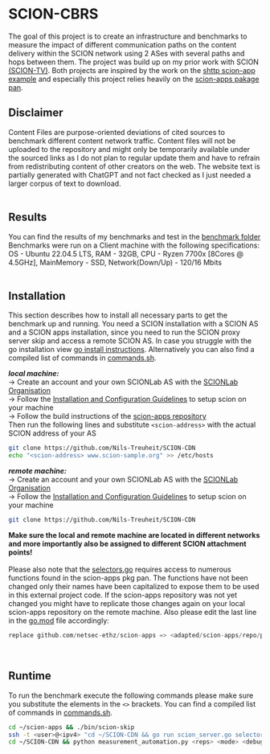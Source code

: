 # SCION-CBRS
The goal of this project is to create an infrastructure and benchmarks to measure the impact of different communication paths on the content delivery within the SCION network using 2 ASes with several paths and hops between them. The project was build up on my prior work with SCION [(SCION-TV)](https://github.com/Nils-Treuheit/SCION-TV). Both projects are inspired by the work on the [shttp scion-app example](https://github.com/netsec-ethz/scion-apps/tree/master/_examples/shttp) and especially this project relies heavily on the [scion-apps pakage pan](https://github.com/netsec-ethz/scion-apps/tree/master/pkg/pan). 

## Disclaimer
Content Files are purpose-oriented deviations of cited sources to benchmark different content network traffic. Content files will not be uploaded to the repository and might only be temporarily available under the sourced links as I do not plan to regular update them and have to refrain from redistributing content of other creators on the web. The website text is partially generated with ChatGPT and not fact checked as I just needed a larger corpus of text to download. <br><br>

## Results
You can find the results of my benchmarks and test in the [benchmark folder](./fetch_benchmarks)<br>
Benchmarks were run on a Client machine with the following specifications: OS - Ubuntu 22.04.5 LTS, RAM - 32GB, CPU - Ryzen 7700x [8Cores @ 4.5GHz], MainMemory - SSD, Network(Down/Up) - 120/16 Mbits <br><br>


## Installation
This section describes how to install all necessary parts to get the benchmark up and running. You need a SCION installation with a SCION AS and a SCION apps installation, since you need to run the SCION proxy server skip and access a remote SCION AS. In case you struggle with the go installation view [go install instructions](https://go.dev/wiki/Ubuntu). Alternatively you can also find a compiled list of commands in [commands.sh](./commands.sh).<br>

**<i>local machine:</i>**<br>
-> Create an account and your own SCIONLab AS with the [SCIONLab Organisation](https://www.scionlab.org/login) <br>
-> Follow the [Installation and Configuration Guidelines](https://docs.scionlab.org/content/install/pkg.html) to setup scion on your machine <br>
-> Follow the build instructions of the [scion-apps repository](https://github.com/netsec-ethz/scion-apps)<br>
Then run the following lines and substitute <code>\<scion-address\></code> with the actual SCION address of your AS 
``` bash
git clone https://github.com/Nils-Treuheit/SCION-CDN
echo "<scion-address> www.scion-sample.org" >> /etc/hosts
```
**<i>remote machine:</i>**<br>
-> Create an account and your own SCIONLab AS with the [SCIONLab Organisation](https://www.scionlab.org/login) <br>
-> Follow the [Installation and Configuration Guidelines](https://docs.scionlab.org/content/install/pkg.html) to setup scion on your machine <br>
``` bash
git clone https://github.com/Nils-Treuheit/SCION-CDN
```
**Make sure the local and remote machine are located in different networks and more importantly also be assigned to different SCION attachment points!**<br><br> 
Please also note that the [selectors.go](./selectors.go) requires access to numerous functions found in the scion-apps pkg pan. The functions have not been changed only their names have been capitalized to expose them to be used in this external project code. If the scion-apps repository was not yet changed you might have to replicate those changes again on your local scion-apps repository on the remote machine. Also please edit the last line in the [go.mod](./go.mod) file accordingly:
``` go
replace github.com/netsec-ethz/scion-apps => <adapted/scion-apps/repo/path>
```
<br>

## Runtime
To run the benchmark execute the following commands please make sure you substitute the elements in the <code><></code> brackets. You can find a compiled list of commands in [commands.sh](./commands.sh).
``` bash
cd ~/scion-apps && ./bin/scion-skip
ssh -t <user>@<ipv4> "cd ~/SCION-CDN && go run scion_server.go selectors.go servers.go <mode>"
cd ~/SCION-CDN && python measurement_automation.py <reps> <mode> <debug>
```
